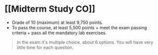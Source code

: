 # [[Midterm Study CO]]
- Grade of 10 (maximum) at least 9,750 points. 
- To pass the course, at least 5,500 points + meet the exam passing criteria + pass all the mandatory lab exercises.

> In the exam it's multiple choice, about 6 options. You will have very little time for each question.











